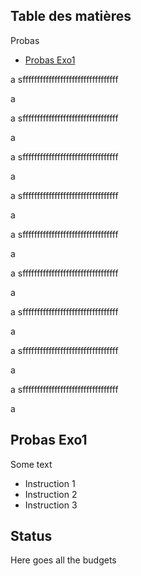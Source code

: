 
## Table des matières

Probas
- [Probas Exo1](#p1)

a
sfffffffffffffffffffffffffffffffff

a

a
sfffffffffffffffffffffffffffffffff

a

a
sfffffffffffffffffffffffffffffffff

a

a
sfffffffffffffffffffffffffffffffff

a

a
sfffffffffffffffffffffffffffffffff

a

a
sfffffffffffffffffffffffffffffffff

a

a
sfffffffffffffffffffffffffffffffff

a

a
sfffffffffffffffffffffffffffffffff

a

a
sfffffffffffffffffffffffffffffffff

a


## Probas Exo1

Some text

- Instruction 1
- Instruction 2
- Instruction 3

## Status

Here goes all the budgets
